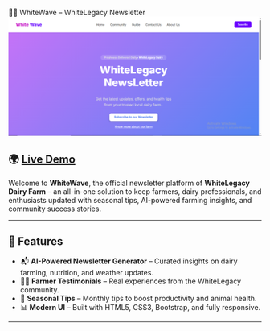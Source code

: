🌿📰 WhiteWave – WhiteLegacy Newsletter 
![Home Page](whitewavehome.png)

## 🌍 [Live Demo](https://whitewavenewsletter.netlify.app/)


Welcome to **WhiteWave**, the official newsletter platform of **WhiteLegacy Dairy Farm** – an all-in-one solution to keep farmers, dairy professionals, and enthusiasts updated with seasonal tips, AI-powered farming insights, and community success stories.

---

## 🌟 Features

- 📬 **AI-Powered Newsletter Generator** – Curated insights on dairy farming, nutrition, and weather updates.
- 👨‍🌾 **Farmer Testimonials** – Real experiences from the WhiteLegacy community.
- 📅 **Seasonal Tips** – Monthly tips to boost productivity and animal health.
- 📊 **Modern UI** – Built with HTML5, CSS3, Bootstrap, and fully responsive.

---
